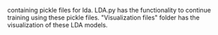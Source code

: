 containing pickle files for lda. LDA.py has the functionality to continue training using these pickle files.
"Visualization files" folder has the visualization of these LDA models.
